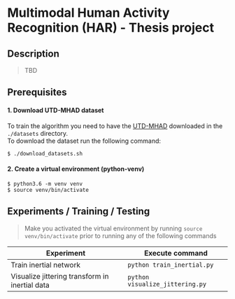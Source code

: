 # Multimodal Human Activity Recognition (HAR) - Thesis project

## Description
>TBD

## Prerequisites
#### 1. Download UTD-MHAD dataset
To train the algorithm you need to have the [UTD-MHAD](https://personal.utdallas.edu/~kehtar/UTD-MHAD.html) downloaded in the `./datasets` directory.   
To download the dataset run the following command: 
```shell script
$ ./download_datasets.sh
```
#### 2. Create a virtual environment (python-venv)
```shell script
$ python3.6 -m venv venv
$ source venv/bin/activate
```

## Experiments / Training / Testing
> Make you activated the virtual environment by running `source venv/bin/activate`
> prior to running any of the following commands

| Experiment  | Execute command |
| ------------- | ------------- |
| Train inertial network | `python train_inertial.py`  |
| Visualize jittering transform in inertial data  | `python visualize_jittering.py` |